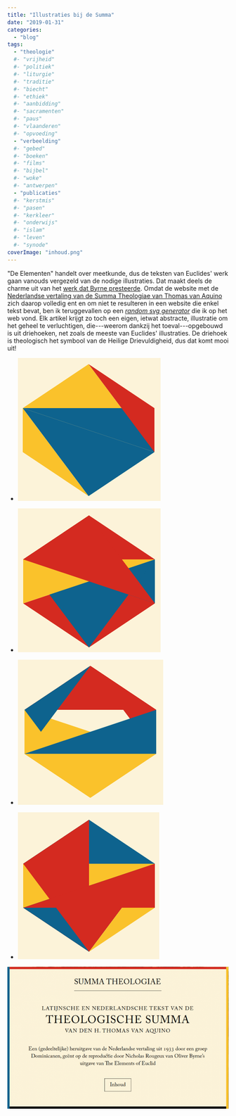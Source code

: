```yaml
---
title: "Illustraties bij de Summa"
date: "2019-01-31"
categories: 
  - "blog"
tags:
  - "theologie"
  #- "vrijheid"
  #- "politiek"
  #- "liturgie"
  #- "traditie"
  #- "biecht"
  #- "ethiek"
  #- "aanbidding"
  #- "sacramenten"
  #- "paus"
  #- "vlaanderen"
  #- "opvoeding"
  - "verbeelding"
  #- "gebed"
  #- "boeken"
  #- "films"
  #- "bijbel"
  #- "woke"
  #- "antwerpen"
  - "publicaties"
  #- "kerstmis"
  #- "pasen"
  #- "kerkleer"
  #- "onderwijs"
  #- "islam"
  #- "leven"
  #- "synode"
coverImage: "inhoud.png"
---
```


"De Elementen" handelt over meetkunde, dus de teksten van Euclides' werk gaan vanouds vergezeld van de nodige illustraties. Dat maakt deels de charme uit van het [werk dat Byrne presteerde](https://www.c82.net/euclid/). Omdat de website met de [Nederlandse vertaling van de Summa Theologiae van Thomas van Aquino](http://summa.gelovenleren.net/) zich daarop volledig ent en om niet te resulteren in een website die enkel tekst bevat, ben ik teruggevallen op een [_random svg generator_](http://williamsharkey.com/Shapes.html) die ik op het web vond. Elk artikel krijgt zo toch een eigen, ietwat abstracte, illustratie om het geheel te verluchtigen, die---weerom dankzij het toeval---opgebouwd is uit driehoeken, net zoals de meeste van Euclides' illustraties. De driehoek is theologisch het symbool van de Heilige Drievuldigheid, dus dat komt mooi uit!  

- ![](images/illustratie-4.png)
    
- ![](images/illustratie-3.png)
    
- ![](images/illustratie-2.png)
    
- ![](images/illustratie-1.png)
    

[![](images/theologischesumma-700x449.png)](http://summa.gelovenleren.net/)
